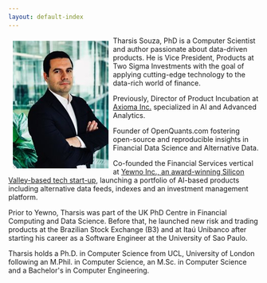 ```yaml
---
layout: default-index
---
```


<img style="width=305px;height=445px;float:left;padding:9px;"
src="/image/p1.jpeg" alt="profile picture" width="192" height="256">

Tharsis Souza, PhD is a Computer Scientist and author passionate about data-driven products.
He is Vice President, Products at Two Sigma Investments with the goal of applying cutting-edge technology to the data-rich world of finance.

Previously, Director of Product Incubation at [Axioma Inc.](https://www.axioma.com/) specialized in AI and Advanced Analytics.

Founder of OpenQuants.com fostering open-source and reproducible insights in Financial Data Science and Alternative Data.

Co-founded the Financial Services vertical at [Yewno Inc., an award-winning Silicon Valley-based tech start-up](https://www.yewno.com/), launching a portfolio of AI-based products including alternative data feeds, indexes and an investment management platform.

Prior to Yewno, Tharsis was part of the UK PhD Centre in Financial Computing and Data Science. Before that, he launched new risk and trading products at the Brazilian Stock Exchange (B3) and at Itaú Unibanco after starting his career as a Software Engineer at the University of Sao Paulo.

Tharsis holds a Ph.D. in Computer Science from UCL, University of London following an M.Phil. in Computer Science, an M.Sc. in Computer Science and a Bachelor's in Computer Engineering.
